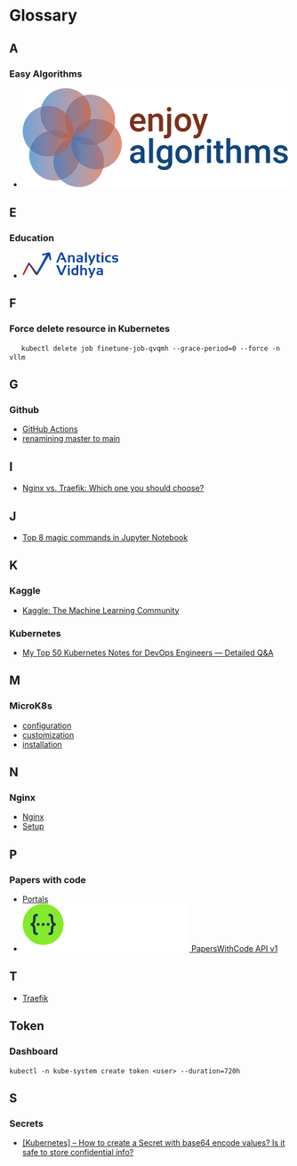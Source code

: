 # Glossary

## A

### Easy Algorithms
- [![alt text](image.png)](https://www.enjoyalgorithms.com/)

## E

### Education

- [![alt text](image-2.png) ](https://www.analyticsvidhya.com/blog/)

## F

### Force delete resource in Kubernetes

```
   kubectl delete job finetune-job-qvqmh --grace-period=0 --force -n vllm
```

## G

### Github
- [GitHub Actions](https://docs.github.com/en/actions)  
- [renamining master to main](https://www.git-tower.com/learn/git/faq/git-rename-master-to-main/)

## I

- [Nginx vs. Traefik: Which one you should choose?](https://medium.com/@thekubeguy/nginx-vs-traefik-which-one-you-should-choose-e6e841b56634)

## J

- [Top 8 magic commands in Jupyter Notebook](https://towardsdatascience.com/top-8-magic-commands-in-jupyter-notebook-c1582e813560)

## K
### Kaggle
- [Kaggle: The Machine Learning Community](https://www.kaggle.com/) 

### Kubernetes
- [My Top 50 Kubernetes Notes for DevOps Engineers — Detailed Q&A](https://medium.com/@thecloudarchitect/my-top-50-kubernetes-notes-for-devops-engineers-detailed-q-a-9d9c375c0076)

## 

## M

### MicroK8s
- [configuration](../setup/notes.md)
- [customization](../setup/microk8s.md)
- [installation](../setup/README.md)

## N

### Nginx
- [Nginx](#i)
- [Setup](../setup/microk8s.md)

## P    

### Papers with code

- [Portals](https://portal.paperswithcode.com/)
- [![alt text](image-1.png)  PapersWithCode API
 v1 ](https://paperswithcode.com/api/v1/docs/)

## T

- [Traefik](#i)

## Token

### Dashboard
    kubectl -n kube-system create token <user> --duration=720h

## S

### Secrets

- [[Kubernetes] – How to create a Secret with base64 encode values? Is it safe to store confidential info?](https://dev4devs.com/2019/10/22/kubernetes-how-to-create-a-secret-with-base64-encode-values-is-it-safe-to-store-confidential-information/)